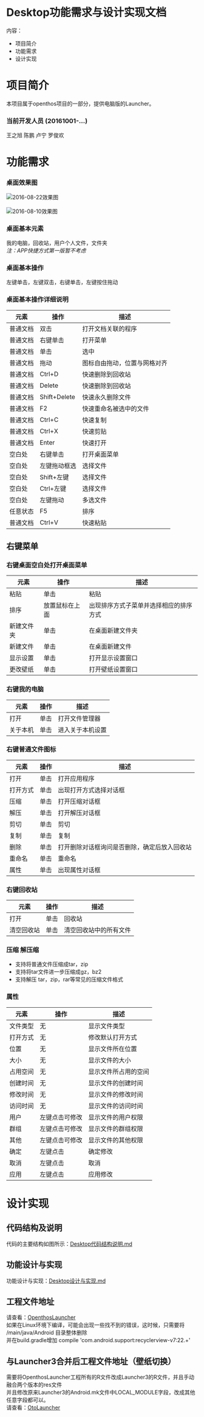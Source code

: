 # Desktop功能需求与设计实现文档
内容：

- 项目简介
- 功能需求
- 设计实现

# 项目简介
本项目属于openthos项目的一部分，提供电脑版的Launcher。

### 当前开发人员 (20161001-…)
王之旭 陈鹏 卢宁 罗俊欢

# 功能需求
### 桌面效果图
![2016-08-22效果图](image/Launcher-2016-08-22.png)
<br />  
![2016-08-10效果图](image/Launcher-2016-08-10.png)
<br />

### 桌面基本元素
我的电脑，回收站，用户个人文件，文件夹<br />*注：APP快捷方式第一版暂不考虑*

### 桌面基本操作
左键单击，左键双击，右键单击，左键按住拖动

### 桌面基本操作详细说明
|元素|操作|描述|
|---|---|---|
|普通文档|双击|打开文档关联的程序
|普通文档|右键单击|打开菜单
|普通文档|单击|选中
|普通文档|拖动|图标自由拖动，位置与网格对齐
|普通文档|Ctrl+D|快速删除到回收站
|普通文档|Delete|快速删除到回收站
|普通文档|Shift+Delete|快速永久删除文件
|普通文档|F2|快速重命名被选中的文件
|普通文档|Ctrl+C|快速复制
|普通文档|Ctrl+X|快速剪贴
|普通文档|Enter|快速打开
|空白处|右键单击|打开桌面菜单
|空白处|左键拖动框选|选择文件
|空白处|Shift+左键|选择文件
|空白处|Ctrl+左键|选择文件
|空白处|左键拖动|多选文件
|任意状态|F5|排序
|普通文档|Ctrl+V|快速粘贴

## 右键菜单
### 右键桌面空白处打开桌面菜单
|元素|操作|描述|
|---|---|---|
|粘贴|单击|粘贴|
|排序|放置鼠标在上面|出现排序方式子菜单并选择相应的排序方式|
|新建文件夹|单击|在桌面新建文件夹|
|新建文件|单击|在桌面新建文件|
|显示设置|单击|打开显示设置窗口|
|更改壁纸|单击|打开壁纸设置窗口|

### 右键我的电脑
|元素|操作|描述|
|---|---|---|
|打开|单击|打开文件管理器
|关于本机|单击|进入关于本机设置

### 右键普通文件图标
|元素|操作|描述|
|---|---|---|
|打开|单击|打开应用程序
|打开方式|单击|出现打开方式选择对话框
|压缩|单击|打开压缩对话框
|解压|单击|打开解压对话框
|剪切|单击|剪切
|复制|单击|复制
|删除|单击|打开删除对话框询问是否删除，确定后放入回收站
|重命名|单击|重命名
|属性|单击|出现属性对话框

### 右键回收站
|元素|操作|描述|
|---|---|---|
|打开|单击|回收站
|清空回收站|单击|清空回收站中的所有文件

### 压缩 解压缩

   - 支持将普通文件压缩成tar，zip
   - 支持将tar文件进一步压缩成gz，bz2
   - 支持解压 tar，zip，rar等常见的压缩文件格式
  
### 属性  
|元素|操作|描述|
|---|---|---|
|文件类型|无|显示文件类型
|打开方式|无|修改默认打开方式
|位置|无|显示文件所在位置
|大小|无|显示文件的大小
|占用空间|无|显示文件所占用的空间
|创建时间|无|显示文件的创建时间
|修改时间|无|显示文件的修改时间
|访问时间|无|显示文件的访问时间
|用户|左键点击可修改|显示文件的用户权限
|群组|左键点击可修改|显示文件的群组权限
|其他|左键点击可修改|显示文件的其他权限
|确定|左键点击|确定修改
|取消|左键点击|取消
|应用|左键点击|应用修改
 
# 设计实现
## 代码结构及说明
代码的主要结构如图所示：[Desktop代码结构说明.md](https://github.com/openthos/desktop-analysis/blob/master/doc/Desktop代码结构说明.md) <br />

## 功能设计与实现
功能设计与实现：[Desktop设计与实现.md](https://github.com/openthos/desktop-analysis/blob/master/doc/Desktop设计与实现.md) <br />

## 工程文件地址
请查看：[OpenthosLauncher](https://github.com/openthos/desktop-analysis/tree/master/OpenthosLauncher) <br />
如果在Linux环境下编译，可能会出现一些找不到的错误，这时候，只需要将 /main/java/Android 目录整体删除 <br />
并在build.gradle增加   compile 'com.android.support:recyclerview-v7:22.+'  <br />

## 与Launcher3合并后工程文件地址（壁纸切换）<br />
需要将OpenthosLauncher工程所有的R文件改成Launcher3的R文件，并且手动融合两个版本的res文件 <br />
并且修改原来Launcher3的Android.mk文件中LOCAL_MODULE字段，改成其他任意字段都可以。 <br />
请查看：[OtoLauncher](https://github.com/openthos/desktop-analysis/tree/master/OtoLauncher) <br />


